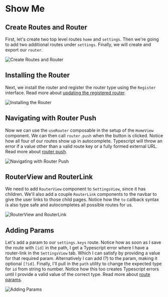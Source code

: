 # Show Me

## Create Routes and Router

First, let's create two top level routes `home` and `settings`. Then we're going to add two additional routes under `settings`. Finally, we will create and export our `router`.

![Create Routes and Router](/create-routes.gif)

## Installing the Router

Next, we install the router and register the router type using the `Register` interface. Read more about [updating the registered router](/getting-started#update-registered-router).

![Installing the Router](/install-router.gif)

## Navigating with Router Push

Now we can use the `useRouter` composable in the setup of the `HomeView` component. We can then call `router.push` when the button is clicked. Notice how all four of our routes show up in autocomplete. Typescript will throw an error if a value other than a valid route key or a fully formed external URL. Read more about [router push](/core-concepts/navigating#push).

![Navigating with Router Push](/router-push.gif)

## RouterView and RouterLink

We need to add `RouterView` component to `SettingsView`, since it has children. We'll also add a couple `RouterLink` components to the navbar to give the user links to those child pages. Notice how the `to` callback syntax is also type safe and autocompletes all possible routes for us.

![RouterView and RouterLink](/router-link.gif)

## Adding Params

Let's add a param to our `settings.keys` route. Notice how as soon as I save the route with `[id]` in the path, I get a Typescript error where I have a router-link in the `SettingsView` tab. Which I can satisfy by providing a value for that required param. Alternatively I can add (?) to the param, making it optional `[?id]`. Finally, I'll pull in the `path` utility to change the expected type for `id` from string to number. Notice how this too creates Typescript errors until I provide a valid value of the correct type. Read more about [route params](/core-concepts/route-params#route-params).

![Adding Params](/route-params.gif)